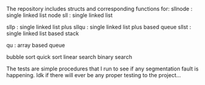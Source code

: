 The repository includes structs and corresponding functions for:
  sllnode : single linked list node
  sll : single linked list
  
  sllp : single linked list plus
  sllqu : single linked list plus based queue
  sllst : single linked list based stack
  
  qu : array based queue

  bubble sort
  quick sort
  linear search
  binary search

The tests are simple procedures that I run to see if any segmentation fault is happening.
Idk if there will ever be any proper testing to the project...
